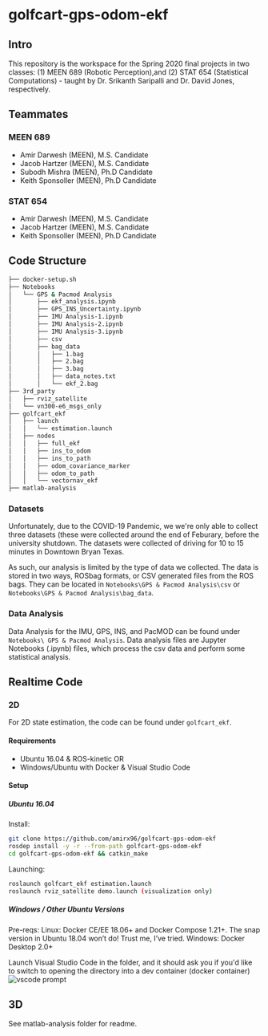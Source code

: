 # golfcart-gps-odom-ekf

## Intro

This repository is the workspace for the Spring 2020 final projects in two classes: (1) MEEN 689 (Robotic Perception),and (2) STAT 654 (Statistical Computations) - taught by Dr. Srikanth Saripalli and Dr. David Jones, respectively.


## Teammates

### MEEN 689
- Amir Darwesh (MEEN), M.S. Candidate
- Jacob Hartzer (MEEN), M.S. Candidate
- Subodh Mishra (MEEN), Ph.D Candidate
- Keith Sponsoller (MEEN), Ph.D Candidate

### STAT 654
- Amir Darwesh (MEEN), M.S. Candidate
- Jacob Hartzer (MEEN), M.S. Candidate
- Keith Sponsoller (MEEN), Ph.D Candidate


## Code Structure
```bash
├── docker-setup.sh
├── Notebooks
│   └── GPS & Pacmod Analysis
│       ├── ekf_analysis.ipynb
│       ├── GPS_INS_Uncertainty.ipynb
│       ├── IMU Analysis-1.ipynb
│       ├── IMU Analysis-2.ipynb
│       ├── IMU Analysis-3.ipynb
│       ├── csv
│       ├── bag_data
│       │   ├── 1.bag
│       │   ├── 2.bag
│       │   ├── 3.bag
│       │   ├── data_notes.txt
│       │   └── ekf_2.bag
├── 3rd_party
│   ├── rviz_satellite
│   └── vn300-e6_msgs_only
├── golfcart_ekf
│   ├── launch
│   │   └── estimation.launch
│   ├── nodes
│   │   ├── full_ekf
│   │   ├── ins_to_odom
│   │   ├── ins_to_path
│   │   ├── odom_covariance_marker
│   │   ├── odom_to_path
│   │   └── vectornav_ekf
├── matlab-analysis

```


### Datasets

Unfortunately, due to the COVID-19 Pandemic, we we're only able to collect three datasets (these were collected around the end of Feburary, before the university shutdown. The datasets were collected of driving for 10 to 15 minutes in Downtown Bryan Texas. 

As such, our analysis is limited by the type of data we collected. The data is stored in two ways, ROSbag formats, or CSV generated files from the ROS bags. They can be located in   `Notebooks\GPS & Pacmod Analysis\csv`  or `Notebooks\GPS & Pacmod Analysis\bag_data`. 

### Data Analysis 
Data Analysis for the IMU, GPS, INS, and PacMOD can be found under `Notebooks\
GPS & Pacmod Analysis`. Data analysis files are Jupyter Notebooks (.ipynb) files, which process the csv data and perform some statistical analysis.

## Realtime Code

### 2D
For 2D state estimation, the code can be found under `golfcart_ekf`. 
#### Requirements
- Ubuntu 16.04 & ROS-kinetic
OR
- Windows/Ubuntu with Docker & Visual Studio Code

#### Setup

##### Ubuntu 16.04

Install: 

```bash 
git clone https://github.com/amirx96/golfcart-gps-odom-ekf
rosdep install -y -r --from-path golfcart-gps-odom-ekf
cd golfcart-gps-odom-ekf && catkin_make

```
Launching:

```bash
roslaunch golfcart_ekf estimation.launch
roslaunch rviz_satellite demo.launch (visualization only)
```

##### Windows / Other Ubuntu Versions
Pre-reqs:
    Linux: Docker CE/EE 18.06+ and Docker Compose 1.21+. The snap version in Ubuntu 18.04 won’t do! Trust me, I’ve tried.
    Windows: Docker Desktop 2.0+
    
Launch Visual Studio Code in the folder, and it should ask you if you'd like to switch to opening the directory into a dev container (docker container) 
![vscode prompt](https://amirdarwesh.com/assets/img/2019-09-13/reopen_container.png)

## 3D

See matlab-analysis folder for readme.
